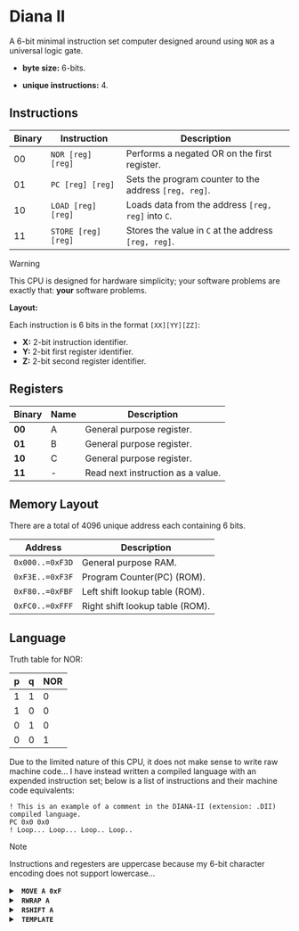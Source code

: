 # Diana II

A 6-bit minimal instruction set computer designed around using `NOR` as a universal logic gate.

- **byte size:** 6-bits.

- **unique instructions:** 4.


## Instructions

| Binary |      Instruction     |  Description  |
|--------|----------------------|---------------|
|   00   |  `NOR [reg] [reg]`   |  Performs a negated OR on the first register. |
|   01   |  `PC [reg] [reg]`    |  Sets the program counter to the address `[reg, reg]`. |
|   10   |  `LOAD [reg] [reg]`  |  Loads data from the address `[reg, reg]` into `C`. |
|   11   |  `STORE [reg] [reg]` |  Stores the value in `C` at the address `[reg, reg]`. |

> [!Warning]
> This CPU is designed for hardware simplicity; your software problems are exactly that: **your** software problems.


**Layout:**

Each instruction is 6 bits in the format `[XX][YY][ZZ]`:

- **X:** 2-bit instruction identifier.
- **Y:** 2-bit first register identifier.
- **Z:** 2-bit second register identifier.


## Registers

| Binary | Name | Description |
|--------|------|-------------|
| **00** |   A  | General purpose register. |
| **01** |   B  | General purpose register. |
| **10** |   C  | General purpose register. |
| **11** |   -  | Read next instruction as a value. |


## Memory Layout

There are a total of 4096 unique address each containing 6 bits.

|    Address     |  Description  |
|----------------|---------------|
| `0x000..=0xF3D` | General purpose RAM. |
| `0xF3E..=0xF3F` | Program Counter(PC) (ROM). |
| `0xF80..=0xFBF` | Left shift lookup table (ROM). |
| `0xFC0..=0xFFF` | Right shift lookup table (ROM). |


## Language

Truth table for NOR:

| p | q | NOR |
|---|---|-----|
| 1 | 1 |  0  |
| 1 | 0 |  0  |
| 0 | 1 |  0  |
| 0 | 0 |  1  |

Due to the limited nature of this CPU, it does not make sense to write raw machine code...
I have instead written a compiled language with an expended instruction set; below is a list of instructions and their machine code equivalents:


```DII
! This is an example of a comment in the DIANA-II (extension: .DII) compiled language.
PC 0x0 0x0
! Loop... Loop... Loop.. Loop..
```

> [!Note]
> Instructions and regesters are uppercase because my 6-bit character encoding does not support lowercase...


<details>
  <summary><b><code> MOVE A 0xF </code></b></summary>
&nbsp;

The `MOVE` instruction is used to copy a value from the second register or immediate value to the first register.


**This can be done with:**

1. `NOR A 11-11-11`

2. `NOR A 0xF`

3. `NOR A A`

**Example:**
```
00-00-11
11-11-11
00-00-11
00-11-11
00-00-00
```

</details>


<details>
  <summary><b><code> RWRAP A </code></b></summary>
&nbsp;

This instruction shifts and wraps the bits in the provided register one position to the right; the resulting value is stored in `C`.

> **Note:** This is done using the lookup table at `0xFC0..0xFFF`.

**This can be done with:**

1. `LOAD 11-11-11 A`

**Example:**
```
10-11-00
11-11-11
```

</details>


<details>
  <summary><b><code> RSHIFT A </code></b></summary>
&nbsp;

This instruction shifts the bits in the provided register one position to the right, filling the leftmost bit with 0; the result is stored in `C`.

> **Note:** This is done using the lookup table at `0xFC0..0xFFF`.

**This can be done with:**

1. `LOAD 11-11-11 A`

2. `NOR C C`

3. `NOR C 10-00-00`

**Example:**
```
10-11-00
11-11-11
00-10-10
00-10-11
10-00-00
```

</details>


<details>
  <summary><b><code> TEMPLATE </code></b></summary>
&nbsp;

This is not an instruction, just a template for all other definitions.


**This can be done with:**

1. `NAME [reg] [reg]`

**Example:**
```
00-00-10
```

</details>
